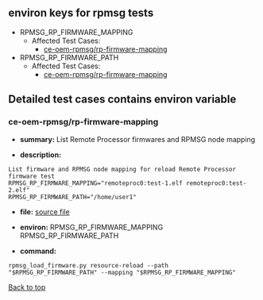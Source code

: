 
## <a id='top'>environ keys for rpmsg tests</a>

- RPMSG_RP_FIRMWARE_MAPPING
    - Affected Test Cases:
        - [ce-oem-rpmsg/rp-firmware-mapping](#ce-oem-rpmsg/rp-firmware-mapping)
- RPMSG_RP_FIRMWARE_PATH
    - Affected Test Cases:
        - [ce-oem-rpmsg/rp-firmware-mapping](#ce-oem-rpmsg/rp-firmware-mapping)

## Detailed test cases contains environ variable
### <a id='ce-oem-rpmsg/rp-firmware-mapping'>ce-oem-rpmsg/rp-firmware-mapping</a>
- **summary:**
List Remote Processor firmwares and RPMSG node mapping

- **description:**
```
List firmware and RPMSG node mapping for reload Remote Processor firmware test
RPMSG_RP_FIRMWARE_MAPPING="remoteproc0:test-1.elf remoteproc0:test-2.elf"
RPMSG_RP_FIRMWARE_PATH="/home/user1"
```

- **file:**
[source file](jobs.pxu#L36)

- **environ:**
RPMSG_RP_FIRMWARE_MAPPING RPMSG_RP_FIRMWARE_PATH

- **command:**
```
rpmsg_load_firmware.py resource-reload --path "$RPMSG_RP_FIRMWARE_PATH" --mapping "$RPMSG_RP_FIRMWARE_MAPPING"
```
[Back to top](#top)
